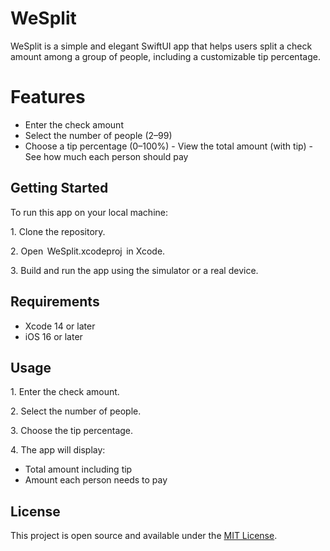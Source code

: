 # WeSplit
WeSplit is a simple and elegant SwiftUI app that helps users split a check amount among a group of people, including a customizable tip percentage.

# Features

- ⁠Enter the check amount
-  ⁠Select the number of people (2–99)
-  ⁠Choose a tip percentage (0–100%)
-⁠  ⁠View the total amount (with tip)
-⁠  ⁠See how much each person should pay

## Getting Started

To run this app on your local machine:

1.⁠ ⁠Clone the repository.

2.⁠ ⁠Open ⁠ WeSplit.xcodeproj ⁠ in Xcode.

3.⁠ ⁠Build and run the app using the simulator or a real device.

## Requirements

-  ⁠Xcode 14 or later
-  ⁠iOS 16 or later

## Usage

1.⁠ ⁠Enter the check amount.

2.⁠ ⁠Select the number of people.

3.⁠ ⁠Choose the tip percentage.

4.⁠ ⁠The app will display:

   - Total amount including tip
   - Amount each person needs to pay

## License

This project is open source and available under the [MIT License](LICENSE).


